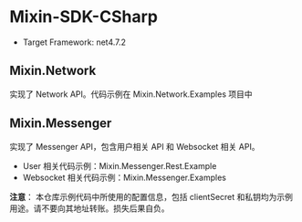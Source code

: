 # Mixin-SDK-CSharp

* Target Framework: net4.7.2

## Mixin.Network

实现了 Network API。代码示例在 Mixin.Network.Examples 项目中

## Mixin.Messenger

实现了 Messenger API，包含用户相关 API 和 Websocket 相关 API。

* User 相关代码示例：Mixin.Messenger.Rest.Example
* Websocket 相关代码示例：Mixin.Messenger.Examples

**注意**： 本仓库示例代码中所使用的配置信息，包括 clientSecret 和私钥均为示例用途。请不要向其地址转账。损失后果自负。
